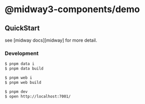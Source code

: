 # @midway3-components/demo

## QuickStart

<!-- add docs here for user -->

see [midway docs][midway] for more detail.

### Development

```bash
$ pnpm data i
$ pnpm data build

$ pnpm web i
$ pnpm web build

$ pnpm dev
$ open http://localhost:7001/
```
